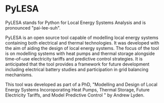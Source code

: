 # PyLESA

PyLESA stands for Python for Local Energy Systems Analysis and is pronounced "pai-lee-suh".

PyLESA is an open source tool capable of modelling local energy systems containing both electrical and thermal technologies. It was developed with the aim of aiding the design of local energy systems. The focus of the tool is on modelling systems with heat pumps and thermal storage alongside time-of-use electricity tariffs and predictive control strategies. It is anticipated that the tool provides a framework for future development including electrical battery studies and participation in grid balancing mechanisms.

This tool was developed as part of a PhD, "Modelling and Design of Local Energy Systems Incoroporating Heat Pumps, Thermal Storage, Future Electricity Tariffs, and Model Predictive Control " by Andrew Lyden.
